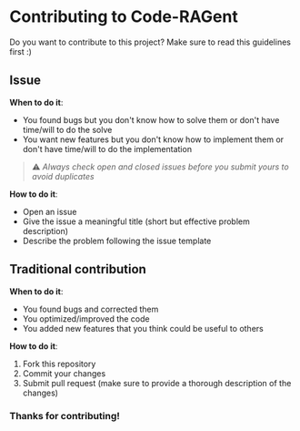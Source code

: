 # Contributing to Code-RAGent

Do you want to contribute to this project? Make sure to read this guidelines first :)

## Issue

**When to do it**:

- You found bugs but you don't know how to solve them or don't have time/will to do the solve
- You want new features but you don't know how to implement them or don't have time/will to do the implementation

> ⚠️ _Always check open and closed issues before you submit yours to avoid duplicates_

**How to do it**:

- Open an issue
- Give the issue a meaningful title (short but effective problem description)
- Describe the problem following the issue template

## Traditional contribution

**When to do it**:

- You found bugs and corrected them
- You optimized/improved the code
- You added new features that you think could be useful to others

**How to do it**:

1. Fork this repository
2. Commit your changes
3. Submit pull request (make sure to provide a thorough description of the changes)

### Thanks for contributing!